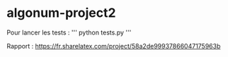 # algonum-project2

Pour lancer les tests :
'''
python tests.py
'''

Rapport :
https://fr.sharelatex.com/project/58a2de99937866047175963b
